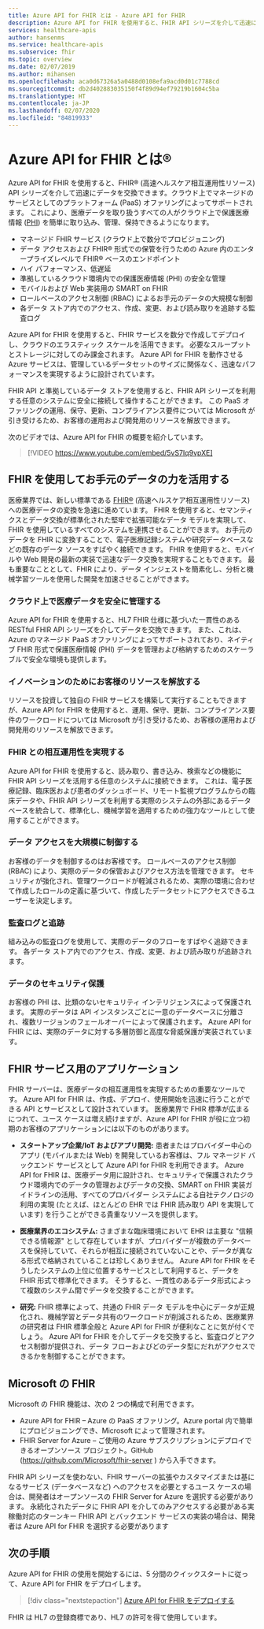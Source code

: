 ```yaml
---
title: Azure API for FHIR とは - Azure API for FHIR
description: Azure API for FHIR を使用すると、FHIR API シリーズを介して迅速にデータを交換できます。 マネージド クラウド サービスを使用して、保護医療情報 (PHI) を取り込み、管理、保持します。
services: healthcare-apis
author: hansenms
ms.service: healthcare-apis
ms.subservice: fhir
ms.topic: overview
ms.date: 02/07/2019
ms.author: mihansen
ms.openlocfilehash: aca0d67326a5a0488d0108efa9acd0d01c7788cd
ms.sourcegitcommit: db2d402883035150f4f89d94ef79219b1604c5ba
ms.translationtype: HT
ms.contentlocale: ja-JP
ms.lasthandoff: 02/07/2020
ms.locfileid: "84819933"
---
```

# <a name="what-is-azure-api-for-fhirreg"></a>Azure API for FHIR とは&reg;

Azure API for FHIR を使用すると、FHIR® (高速ヘルスケア相互運用性リソース) API シリーズを介して迅速にデータを交換できます。クラウド上でマネージドのサービスとしてのプラットフォーム (PaaS) オファリングによってサポートされます。 これにより、医療データを取り扱うすべての人がクラウド上で保護医療情報 ([PHI](https://www.hhs.gov/answers/hipaa/what-is-phi/index.html)) を簡単に取り込み、管理、保持できるようになります。 

- マネージド FHIR サービス (クラウド上で数分でプロビジョニング) 
- データ アクセスおよび FHIR® 形式での保管を行うための Azure 内のエンタープライズレベルで FHIR® ベースのエンドポイント
- ハイ パフォーマンス、低遅延
- 準拠しているクラウド環境内での保護医療情報 (PHI) の安全な管理
- モバイルおよび Web 実装用の SMART on FHIR
- ロールベースのアクセス制御 (RBAC) によるお手元のデータの大規模な制御
- 各データ ストア内でのアクセス、作成、変更、および読み取りを追跡する監査ログ

Azure API for FHIR を使用すると、FHIR サービスを数分で作成してデプロイし、クラウドのエラスティック スケールを活用できます。  必要なスループットとストレージに対してのみ課金されます。 Azure API for FHIR を動作させる Azure サービスは、管理しているデータセットのサイズに関係なく、迅速なパフォーマンスを実現するように設計されています。

FHIR API と準拠しているデータ ストアを使用すると、FHIR API シリーズを利用する任意のシステムに安全に接続して操作することができます。  この PaaS オファリングの運用、保守、更新、コンプライアンス要件については Microsoft が引き受けるため、お客様の運用および開発用のリソースを解放できます。 

次のビデオでは、Azure API for FHIR の概要を紹介しています。

>[!VIDEO https://www.youtube.com/embed/5vS7Iq9vpXE]

## <a name="leveraging-the-power-of-your-data-with-fhir"></a>FHIR を使用してお手元のデータの力を活用する

医療業界では、新しい標準である [FHIR&reg;](https://hl7.org/fhir) (高速ヘルスケア相互運用性リソース) への医療データの変換を急速に進めています。 FHIR を使用すると、セマンティクスとデータ交換が標準化された堅牢で拡張可能なデータ モデルを実現して、FHIR を使用しているすべてのシステムを連携させることができます。  お手元のデータを FHIR に変換することで、電子医療記録システムや研究データベースなどの既存のデータ ソースをすばやく接続できます。 FHIR を使用すると、モバイルや Web 開発の最新の実装で迅速なデータ交換を実現することもできます。 最も重要なこととして、FHIR により、データ インジェストを簡素化し、分析と機械学習ツールを使用した開発を加速させることができます。  

### <a name="securely-manage-health-data-in-the-cloud"></a>クラウド上で医療データを安全に管理する

Azure API for FHIR を使用すると、HL7 FHIR 仕様に基づいた一貫性のある RESTful FHIR API シリーズを介してデータを交換できます。 また、これは、Azure のマネージド PaaS オファリングによってサポートされており、ネイティブ FHIR 形式で保護医療情報 (PHI) データを管理および格納するためのスケーラブルで安全な環境も提供します。  

### <a name="free-up-your-resources-to-innovate"></a>イノベーションのためにお客様のリソースを解放する

リソースを投資して独自の FHIR サービスを構築して実行することもできますが、Azure API for FHIR を使用すると、運用、保守、更新、コンプライアンス要件のワークロードについては Microsoft が引き受けるため、お客様の運用および開発用のリソースを解放できます。

### <a name="enable-interoperability-with-fhir"></a>FHIR との相互運用性を実現する

Azure API for FHIR を使用すると、読み取り、書き込み、検索などの機能に FHIR API シリーズを活用する任意のシステムに接続できます。  これは、電子医療記録、臨床医および患者のダッシュボード、リモート監視プログラムからの臨床データや、FHIR API シリーズを利用する実際のシステムの外部にあるデータベースを統合して、標準化し、機械学習を適用するための強力なツールとして使用することができます。

### <a name="control-data-access-at-scale"></a>データ アクセスを大規模に制御する

お客様のデータを制御するのはお客様です。 ロールベースのアクセス制御 (RBAC) により、実際のデータの保管およびアクセス方法を管理できます。  セキュリティが強化され、管理ワークロードが軽減されるため、実際の環境に合わせて作成したロールの定義に基づいて、作成したデータセットにアクセスできるユーザーを決定します。  

### <a name="audit-logs-and-tracking"></a>監査ログと追跡 

組み込みの監査ログを使用して、実際のデータのフローをすばやく追跡できます。 各データ ストア内でのアクセス、作成、変更、および読み取りが追跡されます。

### <a name="secure-your-data"></a>データのセキュリティ保護

お客様の PHI は、比類のないセキュリティ インテリジェンスによって保護されます。  実際のデータは API インスタンスごとに一意のデータベースに分離され、複数リージョンのフェールオーバーによって保護されます。 Azure API for FHIR には、実際のデータに対する多層防御と高度な脅威保護が実装されています。  

## <a name="applications-for-a-fhir-service"></a>FHIR サービス用のアプリケーション

FHIR サーバーは、医療データの相互運用性を実現するための重要なツールです。  Azure API for FHIR は、作成、デプロイ、使用開始を迅速に行うことができる API とサービスとして設計されています。  医療業界で FHIR 標準が広まるにつれて、ユース ケースは増え続けますが、Azure API for FHIR が役に立つ初期のお客様のアプリケーションには以下のものがあります。 

- **スタートアップ企業/IoT およびアプリ開発:** 患者またはプロバイダー中心のアプリ (モバイルまたは Web) を開発しているお客様は、フル マネージド バックエンド サービスとして Azure API for FHIR を利用できます。 Azure API for FHIR は、医療データ用に設計され、セキュリティで保護されたクラウド環境内でのデータの管理およびデータの交換、SMART on FHIR 実装ガイドラインの活用、すべてのプロバイダー システムによる自社テクノロジの利用の実現 (たとえば、ほとんどの EHR では FHIR 読み取り API を実現しています) を行うことができる貴重なリソースを提供します。   
- **医療業界のエコシステム:** さまざまな臨床環境において EHR は主要な "信頼できる情報源" として存在していますが、プロバイダーが複数のデータベースを保持していて、それらが相互に接続されていないことや、データが異なる形式で格納されていることは珍しくありません。  Azure API for FHIR をそうしたシステムの上位に位置するサービスとして利用すると、データを FHIR 形式で標準化できます。  そうすると、一貫性のあるデータ形式によって複数のシステム間でデータを交換することができます。 

- **研究:** FHIR 標準によって、共通の FHIR データ モデルを中心にデータが正規化され、機械学習とデータ共有のワークロードが削減されるため、医療業界の研究者は FHIR 標準全般と Azure API for FHIR が便利なことに気が付くでしょう。
Azure API for FHIR を介してデータを交換すると、監査ログとアクセス制御が提供され、データ フローおよびどのデータ型にだれがアクセスできるかを制御することができます。 

## <a name="fhir-from-microsoft"></a>Microsoft の FHIR

Microsoft の FHIR 機能は、次の 2 つの構成で利用できます。

* Azure API for FHIR – Azure の PaaS オファリング。Azure portal 内で簡単にプロビジョニングでき、Microsoft によって管理されます。
* FHIR Server for Azure – ご使用の Azure サブスクリプションにデプロイできるオープンソース プロジェクト。GitHub (https://github.com/Microsoft/fhir-server ) から入手できます。

FHIR API シリーズを使わない、FHIR サーバーの拡張やカスタマイズまたは基になるサービス (データベースなど) へのアクセスを必要とするユース ケースの場合は、開発者はオープンソースの FHIR Server for Azure を選択する必要があります。   永続化されたデータに FHIR API を介してのみアクセスする必要がある実稼働対応のターンキー FHIR API とバックエンド サービスの実装の場合は、開発者は Azure API for FHIR を選択する必要があります

## <a name="next-steps"></a>次の手順

Azure API for FHIR の使用を開始するには、5 分間のクイックスタートに従って、Azure API for FHIR をデプロイします。

>[!div class="nextstepaction"]
>[Azure API for FHIR をデプロイする](fhir-paas-portal-quickstart.md)

FHIR は HL7 の登録商標であり、HL7 の許可を得て使用しています。
